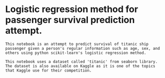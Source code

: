 # Logistic regression method for passenger survival prediction attempt.

`This notebook is an attempt to predict survival of titanic ship passenger given a person's regular information such as age, sex, and others using python scikit-learn's logistic regression method.`

`This notebook uses a dataset called 'titanic' from seaborn library. The dataset is also available on Kaggle as it is one of the topics that Kaggle use for their competition.`
